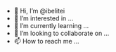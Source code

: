 - 👋 Hi, I’m @ibelitei
- 👀 I’m interested in ...
- 🌱 I’m currently learning ...
- 💞️ I’m looking to collaborate on ...
- 📫 How to reach me ...

<!---
ibelitei/ibelitei is a ✨ special ✨ repository because its `README.md` (this file) appears on your GitHub profile.
You can click the Preview link to take a look at your changes.
--->
